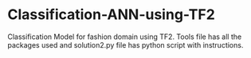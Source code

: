 # Classification-ANN-using-TF2
Classification Model for fashion domain using TF2. Tools file has all the packages used and solution2.py file has python script with instructions. 
